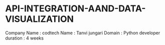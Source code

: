 # API-INTEGRATION-AAND-DATA-VISUALIZATION
Company Name : codtech
Name :  Tanvi jungari 
Domain : Python developer
duration :  4 weeks
